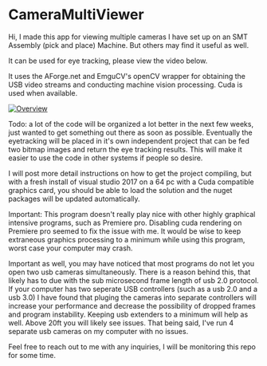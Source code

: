 # CameraMultiViewer
Hi, I made this app for viewing multiple cameras I have set up on an SMT Assembly (pick and place) Machine. But others may find it useful as well.

It can be used for eye tracking, please view the video below.

It uses the AForge.net and EmguCV's openCV wrapper for obtaining the USB video streams and conducting machine vision processing. Cuda is used when available.

[![Overview](http://img.youtube.com/vi/Mp8Z6vDXkm8/0.jpg)](http://www.youtube.com/watch?v=Mp8Z6vDXkm8 "Camera Viewer")

Todo: a lot of the code will be organized a lot better in the next few weeks, just wanted to get something out there as soon as possible. Eventually the eyetracking will be placed in it's own independent project that can be fed two bitmap images and return the eye tracking results. This will make it easier to use the code in other systems if people so desire.

I will post more detail instructions on how to get the project compiling, but with a fresh install of visual studio 2017 on a 64 pc with a Cuda compatible graphics card, you should be able to load the solution and the nuget packages will be updated automatically. 

Important: This program doesn't really play nice with other highly graphical intensive programs, such as Premiere pro. Disabling cuda rendering on Premiere pro seemed to fix the issue with me. It would be wise to keep extraneous graphics processing to a minimum while using this program, worst case your computer may crash.

Important as well, you may have noticed that most programs do not let you open two usb cameras simultaneously. There is a reason behind this, that likely has to due with the sub microsecond frame length of usb 2.0 protocol. If your computer has two seperate USB controllers (such as a usb 2.0 and a usb 3.0) I have found that pluging the cameras into separate controllers will increase your performance and decrease the possibility of dropped frames and program instability. Keeping usb extenders to a minimum will help as well. Above 20ft you will likely see issues. That being said, I've run 4 separate usb cameras on my computer with no issues.

Feel free to reach out to me with any inquiries, I will be monitoring this repo for some time.

